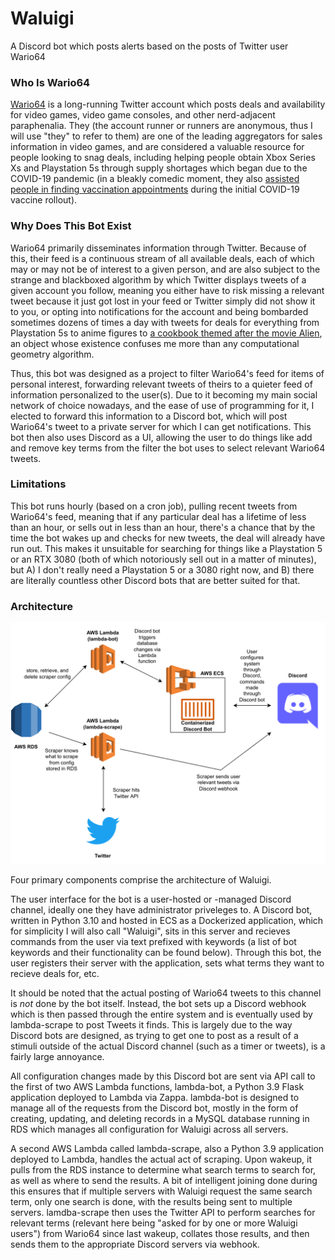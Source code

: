 # Waluigi
A Discord bot which posts alerts based on the posts of Twitter user Wario64

### Who Is Wario64
[Wario64](https://twitter.com/Wario64) is a long-running Twitter account which posts deals and availability for video games, video game consoles, and other nerd-adjacent paraphenalia. They (the account runner or runners are anonymous, thus I will use "they" to refer to them) are one of the leading aggregators for sales information in video games, and are considered a valuable resource for people looking to snag deals, including helping people obtain Xbox Series Xs and Playstation 5s through supply shortages which began due to the COVID-19 pandemic (in a bleakly comedic moment, they also [assisted people in finding vaccination appointments](https://twitter.com/wario64/status/1384987791398825987) during the initial COVID-19 vaccine rollout).

### Why Does This Bot Exist
Wario64 primarily disseminates information through Twitter. Because of this, their feed is a continuous stream of all available deals, each of which may or may not be of interest to a given person, and are also subject to the strange and blackboxed algorithm by which Twitter displays tweets of a given account you follow, meaning you either have to risk missing a relevant tweet because it just got lost in your feed or Twitter simply did not show it to you, or opting into notifications for the account and being bombarded sometimes dozens of times a day with tweets for deals for everything from Playstation 5s to anime figures to [a cookbook themed after the movie Alien](https://twitter.com/Wario64/status/1433522076137115648), an object whose existence confuses me more than any computational geometry algorithm.

Thus, this bot was designed as a project to filter Wario64's feed for items of personal interest, forwarding relevant tweets of theirs to a quieter feed of information personalized to the user(s). Due to it becoming my main social network of choice nowadays, and the ease of use of programming for it, I elected to forward this information to a Discord bot, which will post Wario64's tweet to a private server for which I can get notifications. This bot then also uses Discord as a UI, allowing the user to do things like add and remove key terms from the filter the bot uses to select relevant Wario64 tweets.

### Limitations
This bot runs hourly (based on a cron job), pulling recent tweets from Wario64's feed, meaning that if any particular deal has a lifetime of less than an hour, or sells out in less than an hour, there's a chance that by the time the bot wakes up and checks for new tweets, the deal will already have run out. This makes it unsuitable for searching for things like a Playstation 5 or an RTX 3080 (both of which notoriously sell out in a matter of minutes), but A) I don't really need a Playstation 5 or a 3080 right now, and B) there are literally countless other Discord bots that are better suited for that.

### Architecture
![System Architecture Diagram](./img/discordbot.drawio.svg)

Four primary components comprise the architecture of Waluigi.

The user interface for the bot is a user-hosted or -managed Discord channel, ideally one they have administrator priveleges to. A Discord bot, written in Python 3.10 and hosted in ECS as a Dockerized application, which for simplicity I will also call "Waluigi", sits in this server and recieves commands from the user via text prefixed with keywords (a list of bot keywords and their functionality can be found below). Through this bot, the user registers their server with the application, sets what terms they want to recieve deals for, etc.

It should be noted that the actual posting of Wario64 tweets to this channel is _not_ done by the bot itself. Instead, the bot sets up a Discord webhook which is then passed through the entire system and is eventually used by lambda-scrape to post Tweets it finds. This is largely due to the way Discord bots are designed, as trying to get one to post as a result of a stimuli outside of the actual Discord channel (such as a timer or tweets), is a fairly large annoyance.

All configuration changes made by this Discord bot are sent via API call to the first of two AWS Lambda functions, lambda-bot, a Python 3.9 Flask application deployed to Lambda via Zappa. lambda-bot is designed to manage all of the requests from the Discord bot, mostly in the form of creating, updating, and deleting records in a MySQL database running in RDS which manages all configuration for Waluigi across all servers.

A second AWS Lambda called lambda-scrape, also a Python 3.9 application deployed to Lambda, handles the actual act of scraping. Upon wakeup, it pulls from the RDS instance to determine what search terms to search for, as well as where to send the results. A bit of intelligent joining done during this ensures that if multiple servers with Waluigi request the same search term, only one search is done, with the results being sent to multiple servers. lamdba-scrape then uses the Twitter API to perform searches for relevant terms (relevant here being "asked for by one or more Waluigi users") from Wario64 since last wakeup, collates those results, and then sends them to the appropriate Discord servers via webhook.